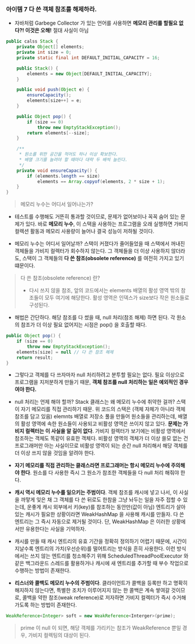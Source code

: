 ### 아이템 7 다 쓴 객체 참조를 해제하라.

- 자바처럼 Garbege Collector 가 있는 언어를 사용하면 **메모리 관리를 할필요 없다?! 이것은 오해!** 절대 사실이 아님

```java
public calss Stack {
    private Object[] elements;
    private int size = 0;
    private static final int DEFAULT_INITIAL_CAPACITY = 16;

    public Stack() {
        elements = new Object[DEFAULT_INITIAL_CAPACITY];
    }

    public void push(Object e) {
        ensureCapacity();
        elements[size++] = e;
    }

    public Object pop() {
        if (size == 0)
            throw new EmptyStackException();
        return elements[--size];
    }

    /**
     * 원소를 위한 공간을 적어도 하나 이상 확보한다.
     * 배열 크기를 늘려야 할 때마다 대략 두 배씩 늘린다.
     */
    private void ensureCapacity() {
        if (elements.length == size)
            elements == Array.copyof(elements, 2 * size + 1);
    }
}
```

> 메모리 누수는 어디서 일어나는가?

- 테스트를 수행해도 거뜬히 통과할 것이므로, 문제가 없어보이나 꼭꼭 숨어 있는 문제가 있다. 바로 **메모리 누수**, 이 스택을 사용하는 프로그램을 오래 실행하면 가비지 컬렉션 활동과 메모리 사용량이 늘어나 결국 성능이 저하될 것이다.


- 메모리 누수는 어디서 일어날까? 스택이 커졌다가 줄어들었을 때 스택에서 꺼내진 객체들을 가비지 컬렉터가 회수하지 않는다. 그 객체들을 더 이상 사용하지 않더라도, 스택이 그 객체들의 **다 쓴 참조(obsolete reference)** 를 여전히 가지고 있기 떄문이다.


> 다 쓴 참조(obsolete reference) 란?
>
> - 다시 쓰지 않을 참조, 앞의 코드에서는 elements 배열의 활성 영역 밖의 참조들이 모두 여기에 해당한다. 활성 영역은 인덱스가 size보다 작은 원소들로 구성된다.

- 해법은 간단하다. 해당 참조를 다 썼을 때, null 처리(참조 해제) 하면 된다. 각 원소의 참조가 더 이상 필요 없어지는 시점은 pop() 을 호출할 때다.

```java
public Object pop() {
    if (size == 0)
        throw new EmptyStackException();
    elements[size] = null // 다 쓴 참조 해제
    return result;
}
```

- 그렇다고 객체를 다 쓰자마자 null 처리하려고 분투할 필요는 없다. 필요 이상으로 프로그램을 지저분하게 만들기 때문, **객체 참조를 null 처리하는 일은 예외적인 경우여야 한다.**


- null 처리는 언제 해야 할까? Stack 클래스는 왜 메모리 누수에 취약한 걸까? 스택이 자기 메모리를 직접 관리하기 때문. 위 코드의 스택은 (객체 자체가 아니라 객체 참조를 담고 있음) elemnts 배열로 저장소 풀을 만들어 원소들을 관리하는데, 배열의 활성 영역에 속한 원소들이 사용되고 비활성 영역은 쓰이지 않고 있다. **문제는 가비지 컬렉터는 이 사실을 알 길이 없다**. 가비지 컬렉터가 보기에는 비활성 영역에서 참조하는 객체도 똑같이 유효한 객체다. 비활성 영역의 객체가 더 이상 쓸모 없는 건 프로그래머만 아는 사실이므로 비활성 영역이 되는 순간 null 처리해서 해당 객체를 더 이상 쓰지 않을 것임을 알려야 한다.


- **자기 메모리를 직접 관리하는 클래스라면 프로그래머는 항시 메모리 누수에 주의해야 한다**. 원소를 다 사용한 즉시 그 원소가 참조한 객체들을 다 null 처리 해줘야 한다.


- **캐시 역시 메모리 누수를 일으키는 주범이다**. 객체 참조를 캐시에 넣고 나서, 이 사실을 까맣게 잊은 채 그 객체를 다 쓴 뒤로도 한참을 그냥 놔두는 일을 자주 접할 수 있는데, 운좋게 캐시 외부에서 키(key)를 참조하는 동안만(값이 아님) 엔트리가 살아 있는 캐시가 필요한 상황이라면 WeakHashMap 을 사용해 캐시를 만들자. 다 쓴 엔트리는 그 즉시 자동으로 제거될 것이다. 단, WeakHashMap 은 이러한 상황에서만 유용한다는 사실을 기억하자.


- 캐시를 만들 때 캐시 엔트리의 유효 기간을 정확히 정의하기 어렵기 때문에, 시간이 지날수록 엔트리의 가치(우선순위)를 떨어트리는 방식을 흔히 사용한다. 이런 방식에서는 쓰지 않는 엔트리를 청소해주기 위해 ScheduledThreadPoolExecutor 와 같은 백그라운드 스레드를 활용하거나 캐시에 새 엔트리를 추가할 때 부수 작업으로 수행하는 방법이 존재한다.


- **리스너와 콜백도 메모리 누수의 주범이다**. 클라이언트가 콜백을 등록만 하고 명확히 해지하지 않는다면, 특별한 조치가 이루어지지 않는 한 콜백은 계속 쌓여갈 것이므로, 콜백을 약한 참조(weak reference)로 저자하면 가비지 컬렉터가 즉시 수거해가도록 하는 방법이 존재한다.

```java
WeakReference<Integer> soft = new WeakReference<Interger>(prime);
```

> prime 이 null 이 되면, 해당 객체를 가리키는 참조가 WeakReference 뿐일 경우, 가비지 컬렉팅의 대상이 된다.
